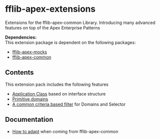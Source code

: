 # fflib-apex-extensions
Extensions for the fflib-apex-common Library.  Introducing many advanced features on top of the Apex Enterprise Patterns

**Dependencies:**<br/>
This extension package is dependent on the following packages:
- [fflib-apex-mocks](https://github.com/apex-enterprise-patterns/fflib-apex-mocks)
- [fflib-apex-common](https://github.com/apex-enterprise-patterns/fflib-apex-common)

## Contents
This extension pack includes the following features

- [Application Class](.docs/application-factories.md) based on interface structure
- [Primitive domains](./docs/primitive-domains.md)
- [A common criteria based filter](./docs/criteria-based-filter.md) for Domains and Selector

## Documentation

- [How to adapt](./docs/how-to-adapt.md) when coming from fflib-apex-common 